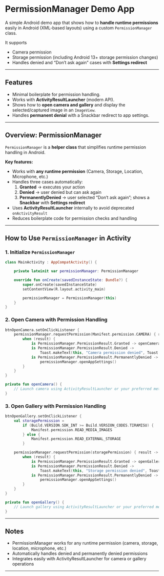 # PermissionManager Demo App
A simple Android demo app that shows how to **handle runtime permissions** easily in Android (XML-based layouts) using a custom `PermissionManager` class.  

It supports 
- Camera permission  
- Storage permission (including Android 13+ storage permission changes)  
- Handles denied and “Don’t ask again” cases with **Settings redirect**  

---

## Features

- Minimal boilerplate for permission handling.  
- Works with **ActivityResultLauncher** (modern API).  
- Shows how to **open camera and gallery** and display the selected/captured image in an `ImageView`.  
- Handles **permanent denial** with a Snackbar redirect to app settings.  

---

## Overview: PermissionManager
`PermissionManager` is a **helper class** that simplifies runtime permission handling in Android.  

**Key features:**
- Works with **any runtime permission** (Camera, Storage, Location, Microphone, etc.)  
- Handles three cases automatically:  
  1. **Granted** → executes your action  
  2. **Denied** → user denied but can ask again  
  3. **PermanentlyDenied** → user selected “Don’t ask again”; shows a **Snackbar** with **Settings redirect**  
- Uses **ActivityResultLauncher** internally to avoid deprecated `onActivityResult`  
- Reduces boilerplate code for permission checks and handling  

---

## How to Use `PermissionManager` in Activity
### 1. Initialize `PermissionManager`
```kotlin
class MainActivity : AppCompatActivity() {

    private lateinit var permissionManager: PermissionManager

    override fun onCreate(savedInstanceState: Bundle?) {
        super.onCreate(savedInstanceState)
        setContentView(R.layout.activity_main)

        permissionManager = PermissionManager(this)
    }
}
```
### 2. Open Camera with Permission Handling
```kotlin
btnOpenCamera.setOnClickListener {
    permissionManager.requestPermission(Manifest.permission.CAMERA) { result ->
        when (result) {
            is PermissionManager.PermissionResult.Granted -> openCamera()
            is PermissionManager.PermissionResult.Denied ->
                Toast.makeText(this, "Camera permission denied", Toast.LENGTH_SHORT).show()
            is PermissionManager.PermissionResult.PermanentlyDenied ->
                permissionManager.openAppSettings()
        }
    }
}

private fun openCamera() {
    // Launch camera using ActivityResultLauncher or your preferred method
}
```
### 3. Open Gallery with Permission Handling
```kotlin
btnOpenGallery.setOnClickListener {
    val storagePermission =
        if (Build.VERSION.SDK_INT >= Build.VERSION_CODES.TIRAMISU) {
            Manifest.permission.READ_MEDIA_IMAGES
        } else {
            Manifest.permission.READ_EXTERNAL_STORAGE
        }

    permissionManager.requestPermission(storagePermission) { result ->
        when (result) {
            is PermissionManager.PermissionResult.Granted -> openGallery()
            is PermissionManager.PermissionResult.Denied ->
                Toast.makeText(this, "Storage permission denied", Toast.LENGTH_SHORT).show()
            is PermissionManager.PermissionResult.PermanentlyDenied ->
                permissionManager.openAppSettings()
        }
    }
}

private fun openGallery() {
    // Launch gallery using ActivityResultLauncher or your preferred method
}

```

---

## Notes
 
- PermissionManager works for any runtime permission (camera, storage, location, microphone, etc.)
- Automatically handles denied and permanently denied permissions
- Integrates easily with ActivityResultLauncher for camera or gallery operations

---
